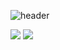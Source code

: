 ![header](https://capsule-render.vercel.app/api?type=waving&color=B4A7D6&height=200&section=header&text=iamjunyeong&fontSize=90&fontColor=5E5858)


<img src="https://github-readme-stats.vercel.app/api/top-langs/?username=yohan11&layout=compact">
<img src="https://github-readme-stats.vercel.app/api?username=yohan11&show_icons=true">
